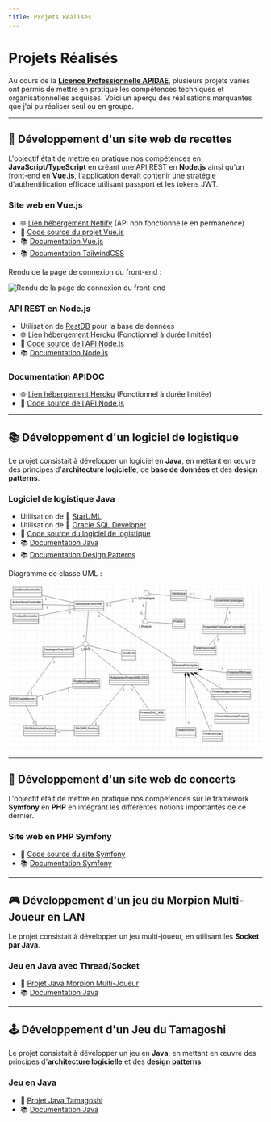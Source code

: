 ```yaml
---
title: Projets Réalisés
---
```


# Projets Réalisés

Au cours de la **[Licence Professionnelle APIDAE](.)**, plusieurs projets variés ont permis de mettre en pratique les compétences techniques et organisationnelles acquises. Voici un aperçu des réalisations marquantes que j'ai pu réaliser seul ou en groupe.

---

## 🍜 **Développement d'un site web de recettes**

L'objectif était de mettre en pratique nos compétences en **JavaScript/TypeScript** en créant une API REST en **Node.js** ainsi qu'un front-end en **Vue.js**, l'application devait contenir une stratégie d'authentification efficace utilisant passport et les tokens JWT.

### Site web en Vue.js

-   🌐 [Lien hébergement Netlify](https://cranky-euler-0720df.netlify.app/#/) (API non fonctionnelle en permanence)
-   📁 [Code source du projet Vue.js](https://github.com/Adrien-Segura/recette-vuejs)
-   📚 [Documentation Vue.js](https://vuejs.org/)
-   📚 [Documentation TailwindCSS](https://tailwindcss.com/)

Rendu de la page de connexion du front-end :

![Rendu de la page de connexion du front-end](/img/tp-node-recette.webp)

### API REST en Node.js

-   Utilisation de [RestDB](https://restdb.io/) pour la base de données
-   🌐 [Lien hébergement Heroku](https://tp-node-recettes.herokuapp.com/) (Fonctionnel à durée limitée)
-   📁 [Code source de l'API Node.js](https://github.com/william-donnette/tp-node-recettes)
-   📚 [Documentation Node.js](https://nodejs.org/en/docs)

### Documentation APIDOC

-   🌐 [Lien hébergement Heroku](https://tp-node-recettes.herokuapp.com/apidoc) (Fonctionnel à durée limitée)
-   📁 [Code source de l'API Node.js](https://github.com/william-donnette/tp-node-recettes)

---

## 📚 **Développement d'un logiciel de logistique**

Le projet consistait à développer un logiciel en **Java**, en mettant en œuvre des principes d'**architecture logicielle**, de **base de données** et des **design patterns**.

### Logiciel de logistique Java

-   Utilisation de 🌟 [StarUML](https://staruml.io/)
-   Utilisation de 🌟 [Oracle SQL Developer](https://www.oracle.com/database/sqldeveloper/)
-   📁 [Code source du logiciel de logistique](https://github.com/william-donnette/catalogue)
-   📚 [Documentation Java](https://www.java.com/fr/)
-   📚 [Documentation Design Patterns](https://refactoring.guru/design-patterns)

Diagramme de classe UML :

![Diagramme de classe UML](https://raw.githubusercontent.com/william-donnette/catalogue/refs/heads/master/rendu3/classes.jpg)

---

## 🎸 **Développement d'un site web de concerts**

L'objectif était de mettre en pratique nos compétences sur le framework **Symfony** en **PHP** en intégrant les différentes notions importantes de ce dernier.

### Site web en PHP Symfony

-   📁 [Code source du site Symfony](https://github.com/william-donnette/projet-concert/tree/master)
-   📚 [Documentation Symfony](https://symfony.com/)

---

## 🎮 **Développement d'un jeu du Morpion Multi-Joueur en LAN**

Le projet consistait à développer un jeu multi-joueur, en utilisant les **Socket par Java**.

### Jeu en Java avec Thread/Socket

-   📁 [Projet Java Morpion Multi-Joueur](https://github.com/william-donnette/morpion-java)
-   📚 [Documentation Java](https://www.java.com/fr/)

---

## 🕹 **Développement d'un Jeu du Tamagoshi**

Le projet consistait à développer un jeu en **Java**, en mettant en œuvre des principes d'**architecture logicielle** et des **design patterns**.

### Jeu en Java

-   📁 [Projet Java Tamagoshi](https://github.com/william-donnette/tamagoshi)
-   📚 [Documentation Java](https://www.java.com/fr/)
